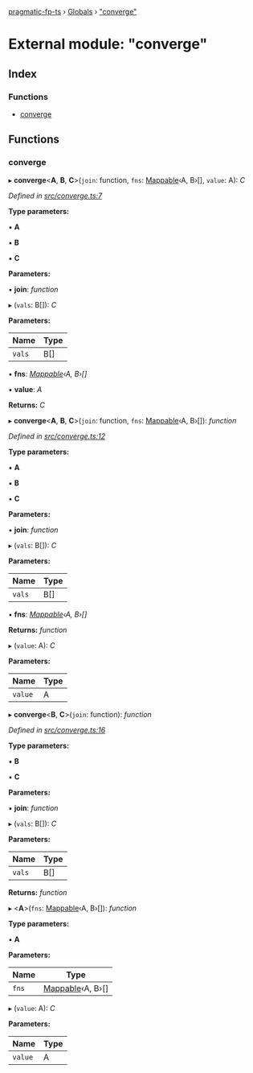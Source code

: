 [pragmatic-fp-ts](../README.md) › [Globals](../globals.md) › ["converge"](_converge_.md)

# External module: "converge"

## Index

### Functions

* [converge](_converge_.md#converge)

## Functions

###  converge

▸ **converge**<**A**, **B**, **C**>(`join`: function, `fns`: [Mappable](_types_.md#mappable)‹A, B›[], `value`: A): *C*

*Defined in [src/converge.ts:7](https://github.com/hermann-p/pragmatic-fp-ts/blob/ff16101/src/converge.ts#L7)*

**Type parameters:**

▪ **A**

▪ **B**

▪ **C**

**Parameters:**

▪ **join**: *function*

▸ (`vals`: B[]): *C*

**Parameters:**

Name | Type |
------ | ------ |
`vals` | B[] |

▪ **fns**: *[Mappable](_types_.md#mappable)‹A, B›[]*

▪ **value**: *A*

**Returns:** *C*

▸ **converge**<**A**, **B**, **C**>(`join`: function, `fns`: [Mappable](_types_.md#mappable)‹A, B›[]): *function*

*Defined in [src/converge.ts:12](https://github.com/hermann-p/pragmatic-fp-ts/blob/ff16101/src/converge.ts#L12)*

**Type parameters:**

▪ **A**

▪ **B**

▪ **C**

**Parameters:**

▪ **join**: *function*

▸ (`vals`: B[]): *C*

**Parameters:**

Name | Type |
------ | ------ |
`vals` | B[] |

▪ **fns**: *[Mappable](_types_.md#mappable)‹A, B›[]*

**Returns:** *function*

▸ (`value`: A): *C*

**Parameters:**

Name | Type |
------ | ------ |
`value` | A |

▸ **converge**<**B**, **C**>(`join`: function): *function*

*Defined in [src/converge.ts:16](https://github.com/hermann-p/pragmatic-fp-ts/blob/ff16101/src/converge.ts#L16)*

**Type parameters:**

▪ **B**

▪ **C**

**Parameters:**

▪ **join**: *function*

▸ (`vals`: B[]): *C*

**Parameters:**

Name | Type |
------ | ------ |
`vals` | B[] |

**Returns:** *function*

▸ <**A**>(`fns`: [Mappable](_types_.md#mappable)‹A, B›[]): *function*

**Type parameters:**

▪ **A**

**Parameters:**

Name | Type |
------ | ------ |
`fns` | [Mappable](_types_.md#mappable)‹A, B›[] |

▸ (`value`: A): *C*

**Parameters:**

Name | Type |
------ | ------ |
`value` | A |
